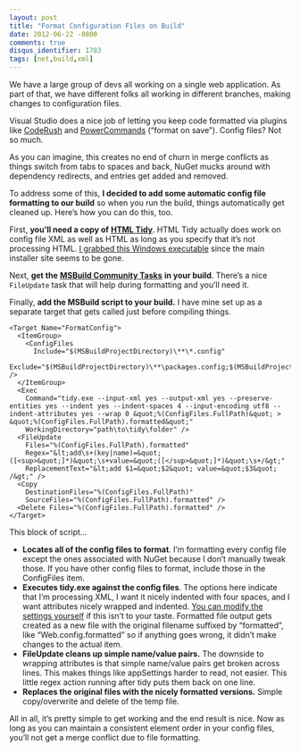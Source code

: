 ```yaml
---
layout: post
title: "Format Configuration Files on Build"
date: 2012-06-22 -0800
comments: true
disqus_identifier: 1783
tags: [net,build,xml]
---
```

We have a large group of devs all working on a single web application.
As part of that, we have different folks all working in different
branches, making changes to configuration files.

Visual Studio does a nice job of letting you keep code formatted via
plugins like
[CodeRush](http://www.devexpress.com/Products/Visual_Studio_Add-in/Coding_Assistance/)
and
[PowerCommands](http://visualstudiogallery.msdn.microsoft.com/e5f41ad9-4edc-4912-bca3-91147db95b99)
(“format on save”). Config files? Not so much.

As you can imagine, this creates no end of churn in merge conflicts as
things switch from tabs to spaces and back, NuGet mucks around with
dependency redirects, and entries get added and removed.

To address some of this, **I decided to add some automatic config file
formatting to our build** so when you run the build, things
automatically get cleaned up. Here’s how you can do this, too.

First, **you’ll need a copy of** [**HTML
Tidy**](http://tidy.sourceforge.net/). HTML Tidy actually does work on
config file XML as well as HTML as long as you specify that it’s not
processing HTML. [I grabbed this Windows
executable](http://www.paehl.com/open_source/?HTML_Tidy_for_Windows)
since the main installer site seems to be gone.

Next, **get the** [**MSBuild Community
Tasks**](https://github.com/loresoft/msbuildtasks) **in your build**.
There’s a nice `FileUpdate` task that will help during formatting and
you’ll need it.

Finally, **add the MSBuild script to your build.** I have mine set up as
a separate target that gets called just before compiling things.

    <Target Name="FormatConfig">
      <ItemGroup>
        <ConfigFiles
          Include="$(MSBuildProjectDirectory)\**\*.config"
          Exclude="$(MSBuildProjectDirectory)\**\packages.config;$(MSBuildProjectDirectory)\**\NuGet.config;$(MSBuildProjectDirectory)\**\repositories.config" />
      </ItemGroup>
      <Exec
        Command="tidy.exe --input-xml yes --output-xml yes --preserve-entities yes --indent yes --indent-spaces 4 --input-encoding utf8 --indent-attributes yes --wrap 0 &quot;%(ConfigFiles.FullPath)&quot; > &quot;%(ConfigFiles.FullPath).formatted&quot;"
        WorkingDirectory="path\to\tidy\folder" />
      <FileUpdate
        Files="%(ConfigFiles.FullPath).formatted"
        Regex="&lt;add\s+(key|name)=&quot;([<sup>&quot;]*)&quot;\s+value=&quot;([</sup>&quot;]*)&quot;\s+/&gt;"
        ReplacementText="&lt;add $1=&quot;$2&quot; value=&quot;$3&quot; /&gt;" />
      <Copy
        DestinationFiles="%(ConfigFiles.FullPath)"
        SourceFiles="%(ConfigFiles.FullPath).formatted" />
      <Delete Files="%(ConfigFiles.FullPath).formatted" />
    </Target>

This block of script…

-   **Locates all of the config files to format**. I’m formatting every
    config file except the ones associated with NuGet because I don’t
    manually tweak those. If you have other config files to format,
    include those in the ConfigFiles item.
-   **Executes tidy.exe against the config files**. The options here
    indicate that I’m processing XML, I want it nicely indented with
    four spaces, and I want attributes nicely wrapped and indented. [You
    can modify the settings
    yourself](http://tidy.sourceforge.net/docs/quickref.html) if this
    isn’t to your taste. Formatted file output gets created as a new
    file with the original filename suffixed by “formatted”, like
    “Web.config.formatted” so if anything goes wrong, it didn’t make
    changes to the actual item.
-   **FileUpdate cleans up simple name/value pairs.** The downside to
    wrapping attributes is that simple name/value pairs get broken
    across lines. This makes things like appSettings harder to read, not
    easier. This little regex action running after tidy puts them back
    on one line.
-   **Replaces the original files with the nicely formatted versions.**
    Simple copy/overwrite and delete of the temp file.

All in all, it’s pretty simple to get working and the end result is
nice. Now as long as you can maintain a consistent element order in your
config files, you’ll not get a merge conflict due to file formatting.

